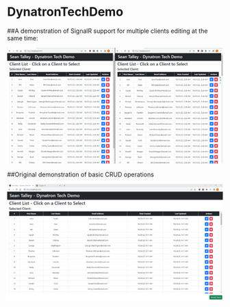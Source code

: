 # DynatronTechDemo

##A demonstration of SignalR support for multiple clients editing at the same time:

![SignalRDemo](DynatronDemoSignalR.gif)

##Original demonstration of basic CRUD operations

![Demo](DynatronDemo.gif)